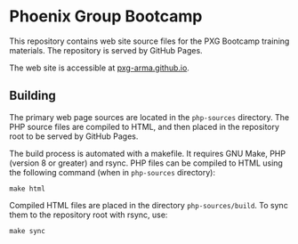 # Phoenix Group Bootcamp

This repository contains web site source files for the PXG Bootcamp training materials. The repository is served by GitHub Pages.

The web site is accessible at [pxg-arma.github.io](https://pxg-arma.github.io/).

## Building

The primary web page sources are located in the `php-sources` directory. The PHP source files are compiled to HTML, and then placed in the repository root to be served by GitHub Pages.

The build process is automated with a makefile. It requires GNU Make, PHP (version 8 or greater) and rsync. PHP files can be compiled to HTML using the following command (when in `php-sources` directory):
```console
make html
```

Compiled HTML files are placed in the directory `php-sources/build`. To sync them to the repository root with rsync, use:
```console
make sync
```
